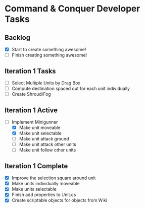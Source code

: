 # Command & Conquer Developer Tasks

## Backlog
- [X] Start to create something awesome!
- [ ] Finish creating something awesome! 

## Iteration 1 Tasks
- [ ] Select Multiple Units by Drag Box
- [ ] Compute destination spaced out for each unit individually
- [ ] Create Shroud/Fog

## Iteration 1 Active
- [ ] Implement Minigunner
  - [X] Make unit moveable
  - [X] Make unit selectable
  - [ ] Make unit attack ground
  - [ ] Make unit attack other units
  - [ ] Make unit follow other units

## Iteration 1 Complete
- [X] Improve the selection square around unit
- [X] Make units individually moveable
- [X] Make units selectable
- [X] Finish add properties to Unit.cs
- [X] Create scriptable objects for objects from Wiki
